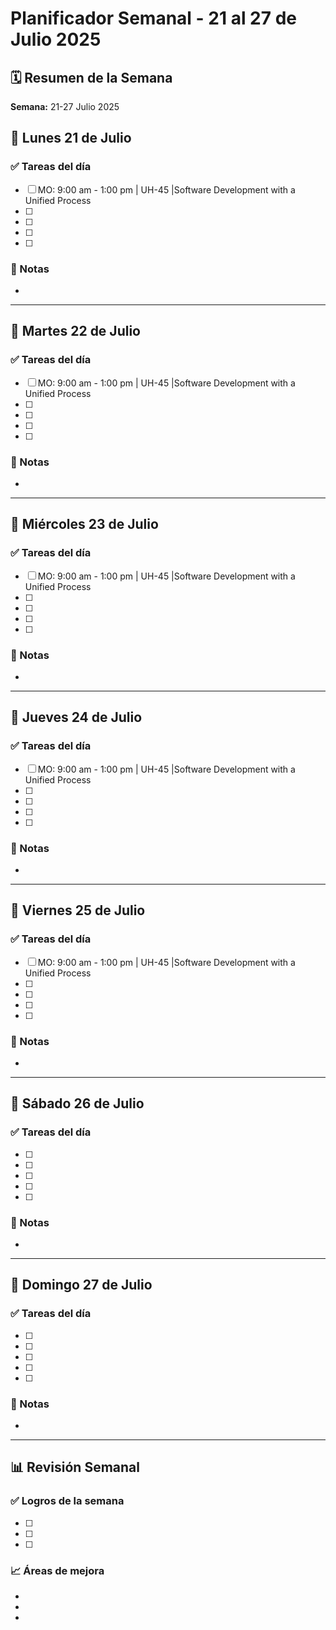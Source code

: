 # Planificador Semanal - 21 al 27 de Julio 2025

## 🗓️ Resumen de la Semana

**Semana:** 21-27 Julio 2025  

## 📅 Lunes 21 de Julio

### ✅ Tareas del día
- [ ] MO: 9:00 am - 1:00 pm | UH-45 |Software Development with a Unified Process
- [ ] 
- [ ] 
- [ ] 
- [ ] 

### 📝 Notas
-

---

## 📅 Martes 22 de Julio

### ✅ Tareas del día
- [ ] MO: 9:00 am - 1:00 pm | UH-45 |Software Development with a Unified Process
- [ ] 
- [ ] 
- [ ] 
- [ ] 

### 📝 Notas
- 


---

## 📅 Miércoles 23 de Julio

### ✅ Tareas del día
- [ ] MO: 9:00 am - 1:00 pm | UH-45 |Software Development with a Unified Process
- [ ] 
- [ ] 
- [ ] 
- [ ] 

### 📝 Notas
- 


---

## 📅 Jueves 24 de Julio

### ✅ Tareas del día
- [ ] MO: 9:00 am - 1:00 pm | UH-45 |Software Development with a Unified Process
- [ ] 
- [ ] 
- [ ] 
- [ ] 

### 📝 Notas
- 



---

## 📅 Viernes 25 de Julio

### ✅ Tareas del día
- [ ] MO: 9:00 am - 1:00 pm | UH-45 |Software Development with a Unified Process
- [ ] 
- [ ] 
- [ ] 
- [ ] 

### 📝 Notas
- 



---

## 📅 Sábado 26 de Julio

### ✅ Tareas del día
- [ ] 
- [ ] 
- [ ] 
- [ ] 
- [ ] 

### 📝 Notas
- 



---

## 📅 Domingo 27 de Julio

### ✅ Tareas del día
- [ ] 
- [ ] 
- [ ] 
- [ ] 
- [ ] 

### 📝 Notas
- 



---

## 📊 Revisión Semanal

### ✅ Logros de la semana
- [ ] 
- [ ] 
- [ ] 

### 📈 Áreas de mejora
- 
- 
- 
